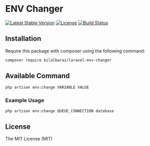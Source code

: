 # ENV Changer 

[![Latest Stable Version](https://poser.pugx.org/bilalbaraz/laravel-env-changer/v/stable)](https://packagist.org/packages/bilalbaraz/laravel-env-changer)
[![License](https://poser.pugx.org/bilalbaraz/laravel-env-changer/license)](https://packagist.org/packages/bilalbaraz/laravel-env-changer)
[![Build Status](https://travis-ci.org/bilalbaraz/laravel-env-changer.svg?branch=master)](https://travis-ci.org/bilalbaraz/laravel-env-changer)

## Installation

Require this package with composer using the following command:

```bash
composer require bilalbaraz/laravel-env-changer
```

## Available Command

```bash
php artisan env:change VARIABLE VALUE
```

### Example Usage

```bash
php artisan env:change QUEUE_CONNECTION database
```

## License

The MIT License (MIT)
